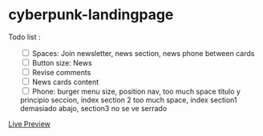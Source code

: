 # cyberpunk-landingpage


Todo list :
<ul style="list-style-type: none">
    <li><input type="checkbox"> Spaces: Join newsletter, news section, news phone between cards</li>
    <li><input type="checkbox"> Button size: News</li>
    <li><input type="checkbox"> Revise comments</li>
    <li><input type="checkbox"> News cards content</li>
    <li><input type="checkbox"> Phone: burger menu size, position nav, too much space titulo y principio seccion, index section 2 too much space, index section1 demasiado abajo, section3 no se ve serrado</li>

</ul>

[Live Preview](https://evirunurm.github.io/cyberpunk-landingpage/)
